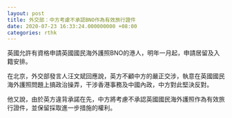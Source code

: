 ```yaml
---
layout: post
title: 外交部：中方考慮不承認BNO作為有效旅行證件
date: 2020-07-23 16:33:24.000000000 +08:00
categories: rthk
---
```


英國允許有資格申請英國國民海外護照BNO的港人，明年一月起，申請居留及入籍安排。

在北京，外交部發言人汪文斌回應說，英方不顧中方的嚴正交涉，執意在英國國民海外護照問題上搞政治操弄，干涉香港事務及中國內政，中方對此堅決反對。

他又說，由於英方違背承諾在先，中方將考慮不承認英國國民海外護照作為有效旅行證件，並保留採取進一步措施的權利。
